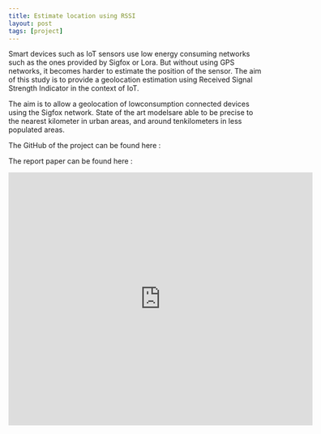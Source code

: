 ```yaml
---
title: Estimate location using RSSI
layout: post
tags: [project]
---
```


Smart devices such as IoT sensors use low energy consuming networks such as the ones provided by Sigfox or Lora. But without using GPS networks, it becomes harder to estimate the position of the sensor. The aim of this study is to provide a geolocation estimation using Received Signal Strength Indicator in the context of IoT. 

The aim is to allow a geolocation of lowconsumption connected devices using the Sigfox network. State of the art modelsare able to be precise to the nearest kilometer in urban areas, and around tenkilometers in less populated areas.

The GitHub of the project can be found here :

<div class="github-card" data-github="maelfabien/Received-Signal-Strength-Geo-Location" data-width="100%" data-height="" data-theme="default"></div>
<script src="//cdn.jsdelivr.net/github-cards/latest/widget.js"></script>

The report paper can be found here :

<embed src="https://maelfabien.github.io/assets/images/RSSI.pdf" type="application/pdf" width="600px" height="500px" />
